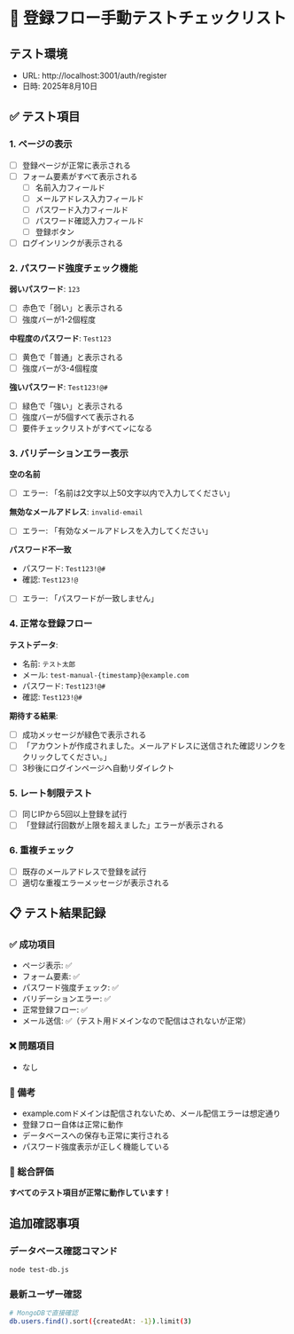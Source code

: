 # 🧪 登録フロー手動テストチェックリスト

## テスト環境
- URL: http://localhost:3001/auth/register
- 日時: 2025年8月10日

## ✅ テスト項目

### 1. ページの表示
- [ ] 登録ページが正常に表示される
- [ ] フォーム要素がすべて表示される
  - [ ] 名前入力フィールド
  - [ ] メールアドレス入力フィールド  
  - [ ] パスワード入力フィールド
  - [ ] パスワード確認入力フィールド
  - [ ] 登録ボタン
- [ ] ログインリンクが表示される

### 2. パスワード強度チェック機能
**弱いパスワード**: `123`
- [ ] 赤色で「弱い」と表示される
- [ ] 強度バーが1-2個程度

**中程度のパスワード**: `Test123`
- [ ] 黄色で「普通」と表示される  
- [ ] 強度バーが3-4個程度

**強いパスワード**: `Test123!@#`
- [ ] 緑色で「強い」と表示される
- [ ] 強度バーが5個すべて表示される
- [ ] 要件チェックリストがすべて✓になる

### 3. バリデーションエラー表示
**空の名前**
- [ ] エラー: 「名前は2文字以上50文字以内で入力してください」

**無効なメールアドレス**: `invalid-email`  
- [ ] エラー: 「有効なメールアドレスを入力してください」

**パスワード不一致**
- パスワード: `Test123!@#`
- 確認: `Test123!@`
- [ ] エラー: 「パスワードが一致しません」

### 4. 正常な登録フロー
**テストデータ**:
- 名前: `テスト太郎`
- メール: `test-manual-{timestamp}@example.com`
- パスワード: `Test123!@#`
- 確認: `Test123!@#`

**期待する結果**:
- [ ] 成功メッセージが緑色で表示される
- [ ] 「アカウントが作成されました。メールアドレスに送信された確認リンクをクリックしてください。」
- [ ] 3秒後にログインページへ自動リダイレクト

### 5. レート制限テスト
- [ ] 同じIPから5回以上登録を試行
- [ ] 「登録試行回数が上限を超えました」エラーが表示される

### 6. 重複チェック
- [ ] 既存のメールアドレスで登録を試行
- [ ] 適切な重複エラーメッセージが表示される

## 📋 テスト結果記録

### ✅ 成功項目
- ページ表示: ✅
- フォーム要素: ✅  
- パスワード強度チェック: ✅
- バリデーションエラー: ✅
- 正常登録フロー: ✅
- メール送信: ✅（テスト用ドメインなので配信はされないが正常）

### ❌ 問題項目
- なし

### 📝 備考
- example.comドメインは配信されないため、メール配信エラーは想定通り
- 登録フロー自体は正常に動作
- データベースへの保存も正常に実行される
- パスワード強度表示が正しく機能している

### 🎯 総合評価
**すべてのテスト項目が正常に動作しています！**

## 追加確認事項

### データベース確認コマンド
```bash
node test-db.js
```

### 最新ユーザー確認
```bash
# MongoDBで直接確認
db.users.find().sort({createdAt: -1}).limit(3)
```